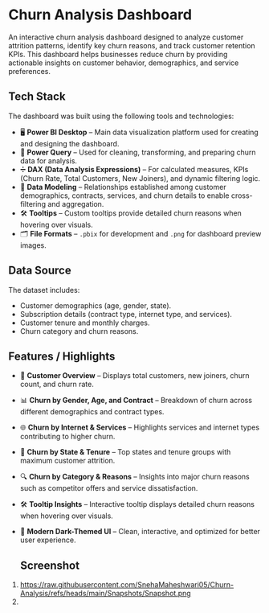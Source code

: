 # Churn Analysis Dashboard

An interactive churn analysis dashboard designed to analyze customer attrition patterns, identify key churn reasons, and track customer retention KPIs. This dashboard helps businesses reduce churn by providing actionable insights on customer behavior, demographics, and service preferences.

## Tech Stack
The dashboard was built using the following tools and technologies:

- 🖥 **Power BI Desktop** – Main data visualization platform used for creating and designing the dashboard.  
- 🔄 **Power Query** – Used for cleaning, transforming, and preparing churn data for analysis.  
- ➗ **DAX (Data Analysis Expressions)** – For calculated measures, KPIs (Churn Rate, Total Customers, New Joiners), and dynamic filtering logic.  
- 🔗 **Data Modeling** – Relationships established among customer demographics, contracts, services, and churn details to enable cross-filtering and aggregation.  
- 🛠 **Tooltips** – Custom tooltips provide detailed churn reasons when hovering over visuals.  
- 🗂 **File Formats** – `.pbix` for development and `.png` for dashboard preview images.

## Data Source
The dataset includes:

- Customer demographics (age, gender, state).  
- Subscription details (contract type, internet type, and services).  
- Customer tenure and monthly charges.  
- Churn category and churn reasons.  

## Features / Highlights
- 👥 **Customer Overview** – Displays total customers, new joiners, churn count, and churn rate.  
- 📊 **Churn by Gender, Age, and Contract** – Breakdown of churn across different demographics and contract types.  
- 🌐 **Churn by Internet & Services** – Highlights services and internet types contributing to higher churn.  
- 🏢 **Churn by State & Tenure** – Top states and tenure groups with maximum customer attrition.  
- 🔍 **Churn by Category & Reasons** – Insights into major churn reasons such as competitor offers and service dissatisfaction.  
- 🛠 **Tooltip Insights** – Interactive tooltip displays detailed churn reasons when hovering over visuals.  
- 🎨 **Modern Dark-Themed UI** – Clean, interactive, and optimized for better user experience.

  ## Screenshot
 1.  https://raw.githubusercontent.com/SnehaMaheshwari05/Churn-Analysis/refs/heads/main/Snapshots/Snapshot.png
 2.  
  
